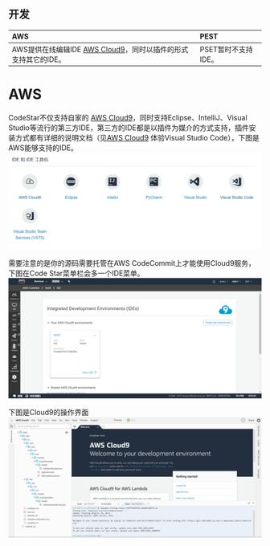 ## 开发

| AWS | PEST |
| :--- | :--- |
| AWS提供在线编辑IDE [AWS Cloud9](aws-cloud9.md)，同时以插件的形式支持其它的IDE。 | PSET暂时不支持IDE。|

# AWS
CodeStar不仅支持自家的 [AWS Cloud9](chapter4.3.md)，同时支持Eclipse、IntelliJ、Visual Studio等流行的第三方IDE，第三方的IDE都是以插件为媒介的方式支持，插件安装方式都有详细的说明文档（见[AWS Cloud9](chapter4.3.md) 体验Visual Studio Code），下图是AWS能够支持的IDE。  
![ide](/assets/2019-02-17_131028.png)  

需要注意的是你的源码需要托管在AWS CodeCommit上才能使用Cloud9服务，下图在Code Star菜单栏会多一个IDE菜单。
![cloud9](/assets/2019-02-21_155206.png)

下图是Cloud9的操作界面
![ide editor](/assets/2019-02-21_155406.png)